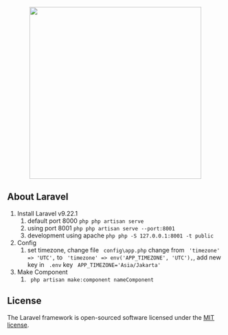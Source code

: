 <p align="center"><a href="https://laravel.com" target="_blank"><img src="https://raw.githubusercontent.com/laravel/art/master/logo-lockup/5%20SVG/2%20CMYK/1%20Full%20Color/laravel-logolockup-cmyk-red.svg" width="400"></a></p>

## About Laravel
1. Install Laravel v9.22.1
   1. default port 8000 ```php php artisan serve```
   2. using port 8001 ```php php artisan serve --port:8001```
   3. development using apache ```php php -S 127.0.0.1:8001 -t public```
2. Config
   1. set timezone, change file ``` config\app.php``` change from ``` 'timezone' => 'UTC',``` to ``` 'timezone' => env('APP_TIMEZONE', 'UTC'),```, add new key in ``` .env``` key ``` APP_TIMEZONE='Asia/Jakarta'```
3. Make Component
   1. ``` php artisan make:component nameComponent```


## License

The Laravel framework is open-sourced software licensed under the [MIT license](https://opensource.org/licenses/MIT).
